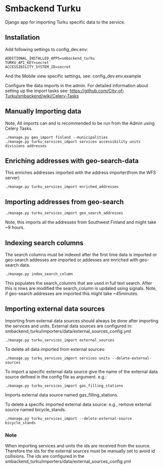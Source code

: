 # Smbackend Turku

Django app for importing Turku specific data to the service.

## Installation

Add following settings to config_dev.env:

```
ADDITIONAL_INSTALLED_APPS=smbackend_turku
TURKU_API_KEY=secret
ACCESSIBILITY_SYSTEM_ID=secret
```
And the Mobile view specific settings, see: config_dev.env.example

Configure the data imports in the admin.
For detailed information about setting up the import tasks see:
https://github.com/City-of-Turku/smbackend/wiki/Celery-Tasks


## Manually Importing data
Note, All imports can and is recommended to be run from the Admin using Celery Tasks.

```
./manage.py geo_import finland --municipalities
./manage.py turku_services_import services accessibility units divisions addresses
```


## Enriching addresses with geo-search-data
This enriches addresses imported with the address importer(from the WFS server)
```
./manage.py turku_services_import enriched_addresses
```

## Importing addresses from geo-search
```
./manage.py turku_services_import geo_search_addresses
```
Note, this imports all the addresses from Southwest Finland and might take ~9 hours.

##  Indexing search columns
The search columns must be indexed after the first time data is imported or geo-search addesses are imported or addesses are enriched with geo-search data.
```
./manage.py index_search_column
```
This populates the search_columns that are used in full text search.
After this is rows are modified the search_column is updated using signals.
Note, if geo-search addresses are imported this might take ~45minutes.

## Importing external data sources

Importing from external data sources should always be done after importing the services and units. External data sources are configured in:
smbackend_turku/importers/data/external_sources_config.yml

```
./manage.py turku_services_import external_sources
```
To delete all data imported from external sources:
```
./manage.py turku_services_import services units --delete-external-sources
```

To import a specific external data source give the name of the external data source
defined in the config file as argument.
e.g.:
```
./manage.py turku_services_import gas_filling_stations
```
Imports external data source named gas_filling_stations.

To delete a specific imported external data source:
e.g., remove external source named bicycle_stands.
```
./manage.py turku_services_import --delete-external-source bicycle_stands 
```
### Note
When importing services and units the ids are received from the source. Therefore the ids for the external sources must be manually set to avoid id collisions. 
The ids are configured in the smbackend_turku/importers/data/external_sources_config.yml
